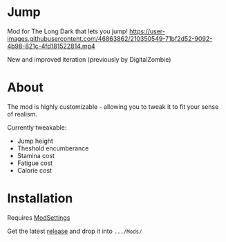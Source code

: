 # Jump
Mod for The Long Dark that lets you jump! 
https://user-images.githubusercontent.com/46863862/210350549-71bf2d52-9092-4b98-821c-4fd181522814.mp4

New and improved iteration (previously by DigitalZombie)
# About
The mod is highly customizable - allowing you to tweak it to fit your sense of realism.

Currently tweakable:
- Jump height
- Theshold encumberance
- Stamina cost
- Fatigue cost
- Calorie cost


# Installation
Requires [ModSettings](https://github.com/zeobviouslyfakeacc/ModSettings/releases)

Get the latest [release](https://github.com/HAHAYOUDEAD/Jump/releases) and drop it into `.../Mods/`

